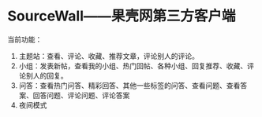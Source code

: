 SourceWall——果壳网第三方客户端
==========
当前功能：

1. 主题站：查看、评论、收藏、推荐文章，评论别人的评论。
2. 小组：发表新帖，查看我的小组、热门回帖、各种小组、回复推荐、收藏、评论别人的回复。
3. 问答：查看热门问答、精彩回答、其他一些标签的问答、查看问题、查看答案、回答问题、评论问题、评论答案
4. 夜间模式
